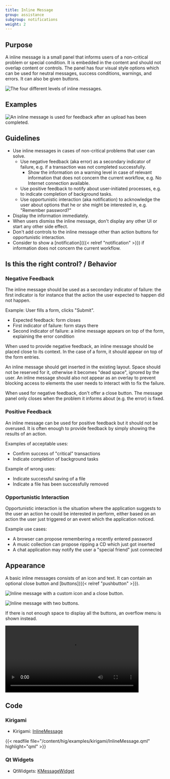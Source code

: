 ```yaml
---
title: Inline Message
group: assistance
subgroup: notifications
weight: 2
---
```


Purpose
-------

A inline message is a small panel that informs users of a non-critical
problem or special condition. It is embedded in the content and should
not overlap content or controls. The panel has four visual style options
which can be used for neutral messages, success conditions, warnings,
and errors. It can also be given buttons.

![The four different levels of inline messages.](/hig/Message5.png)

Examples
--------

![An inline message is used for feedback after an upload has been
completed.](/hig/Message-example.png)

Guidelines
----------

-   Use inline messages in cases of non-critical problems that user can
    solve.
    -   Use negative feedback (aka error) as a secondary indicator of
        failure, e.g. if a transaction was not completed successfully.
        -   Show the information on a warning level in case of relevant
            information that does not concern the current workflow, e.g.
            No Internet connection available.
    -   Use positive feedback to notify about user-initiated processes,
        e.g. to indicate completion of background tasks.
    -   Use opportunistic interaction (aka notification) to acknowledge
        the user about options that he or she might be interested in, e.g.
        "Remember password?"
-   Display the information immediately.
-   When users dismiss the inline message, don't display any other UI
    or start any other side effect.
-   Don't add controls to the inline message other than action buttons
    for opportunistic interaction.
-   Consider to show a [notification]({{< relref "notification" >}})
    if information does not concern the current workflow.

Is this the right control? / Behavior
-------------------------------------

### Negative Feedback

The inline message should be used as a secondary indicator of failure:
the first indicator is for instance that the action the user expected to
happen did not happen.

Example: User fills a form, clicks "Submit".

-   Expected feedback: form closes
-   First indicator of failure: form stays there
-   Second indicator of failure: a inline message appears on top of the
    form, explaining the error condition

When used to provide negative feedback, an inline message should be
placed close to its context. In the case of a form, it should appear on
top of the form entries.

An inline message should get inserted in the existing layout. Space
should not be reserved for it, otherwise it becomes "dead space",
ignored by the user. An inline message should also not appear as an
overlay to prevent blocking access to elements the user needs to
interact with to fix the failure.

When used for negative feedback, don't offer a close button. The
message panel only closes when the problem it informs about (e.g. the
error) is fixed.

### Positive Feedback

An inline message can be used for positive feedback but it should not be
overused. It is often enough to provide feedback by simply showing the
results of an action.

Examples of acceptable uses:

-   Confirm success of "critical" transactions
-   Indicate completion of background tasks

Example of wrong uses:

-   Indicate successful saving of a file
-   Indicate a file has been successfully removed

### Opportunistic Interaction

Opportunistic interaction is the situation where the application
suggests to the user an action he could be interested in perform, either
based on an action the user just triggered or an event which the
application noticed.

Example use cases:

-   A browser can propose remembering a recently entered password
-   A music collection can propose ripping a CD which just got inserted
-   A chat application may notify the user a "special friend" just
    connected

Appearance
----------

A basic inline messages consists of an icon and text. It can contain an
optional close button and
[buttons]({{< relref "pushbutton" >}}).

![Inline message with a custom icon and a close
button.](/hig/Message1.png)

![Inline message with two buttons.](/hig/Message2.png)

If there is not enough space to display all the buttons, an overflow
menu is shown instead.

<video autoplay controls 
src="https://cdn.kde.org/hig/video/20201125/Message3.webm" loop="true" 
playsinline="true" width="420" onended="this.play()" class="border"></video>

Code
----

### Kirigami

- Kirigami: [InlineMessage](docs:kirigami2;InlineMessage)

{{< readfile file="/content/hig/examples/kirigami/InlineMessage.qml" highlight="qml" >}}

### Qt Widgets

- QtWidgets: [KMessageWidget](docs:kwidgetsaddons;KMessageWidget)
